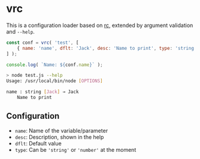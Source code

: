 # vrc

This is a configuration loader based on [rc](https://www.npmjs.com/package/rc),
extended by argument validation and `--help`.

```js
const conf = vrc( 'test', [
    { name: 'name', dflt: 'Jack', desc: 'Name to print', type: 'string' },
] );

console.log( `Name: ${conf.name}` );
```

```bash
> node test.js --help
Usage: /usr/local/bin/node [OPTIONS]

name : string [Jack] → Jack
	Name to print
```

## Configuration

* `name`: Name of the variable/parameter
* `desc`: Description, shown in the help
* `dflt`: Default value
* `type`: Can be `'string'` or `'number'` at the moment
